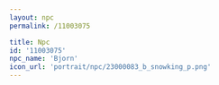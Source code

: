 ```yaml
---
layout: npc
permalink: /11003075

title: Npc
id: '11003075'
npc_name: 'Bjorn'
icon_url: 'portrait/npc/23000083_b_snowking_p.png'
---
```

